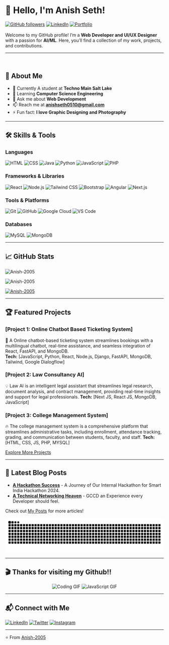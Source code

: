 # 👋 Hello, I'm Anish Seth!


[![GitHub followers](https://img.shields.io/github/followers/Anish-2005?label=Follow&style=social)](https://github.com/Anish-2005) [![LinkedIn](https://img.shields.io/badge/LinkedIn-blue?style=flat&logo=linkedin)](https://www.linkedin.com/in/anish-seth-202200290/) [![Portfolio](https://img.shields.io/badge/Portfolio-visit-green?style=flat&logo=google-chrome)](https://portfolio-anish-seth-1.vercel.app/)
<br><br>
Welcome to my GitHub profile! I’m a **Web Developer and UI/UX Designer** with a passion for **AI/ML**. Here, you’ll find a collection of my work, projects, and contributions.

---
<br>


## 🚀 About Me

- 🔭 Currently A student at  **Techno Main Salt Lake**
- 🌱 Learning **Computer Science Engineering**
- 💬 Ask me about **Web Development**
- 📫 Reach me at **anishseth0510@gmail.com**
- ⚡ Fun fact: **I love Graphic Designing and Photography**

---

## 🛠️ Skills & Tools

### Languages
![HTML](https://img.shields.io/badge/-HTML-05122A?style=flat&logo=html5)
![CSS](https://img.shields.io/badge/-CSS-05122A?style=flat&logo=css3)
![Java](https://img.shields.io/badge/-Java-05122A?style=flat&logo=java)
![Python](https://img.shields.io/badge/-Python-05122A?style=flat&logo=python)
![JavaScript](https://img.shields.io/badge/-JavaScript-05122A?style=flat&logo=javascript)
![PHP](https://img.shields.io/badge/-PHP-05122A?style=flat&logo=php)

### Frameworks & Libraries
![React](https://img.shields.io/badge/-React-05122A?style=flat&logo=react)
![Node.js](https://img.shields.io/badge/-Node.js-05122A?style=flat&logo=node.js)
![Tailwind CSS](https://img.shields.io/badge/-Tailwind%20CSS-05122A?style=flat&logo=tailwind-css)
![Bootstrap](https://img.shields.io/badge/-Bootstrap-05122A?style=flat&logo=bootstrap)
![Angular](https://img.shields.io/badge/-Angular-05122A?style=flat&logo=angular)
![Next.js](https://img.shields.io/badge/-Next.js-05122A?style=flat&logo=next.js)

### Tools & Platforms
![Git](https://img.shields.io/badge/-Git-05122A?style=flat&logo=git)
![GitHub](https://img.shields.io/badge/-GitHub-05122A?style=flat&logo=github)
![Google Cloud](https://img.shields.io/badge/-Google%20Cloud-05122A?style=flat&logo=google-cloud)
![VS Code](https://img.shields.io/badge/-VS%20Code-05122A?style=flat&logo=visual-studio-code)

### Databases
![MySQL](https://img.shields.io/badge/-MySQL-05122A?style=flat&logo=mysql)
![MongoDB](https://img.shields.io/badge/-MongoDB-05122A?style=flat&logo=mongodb)

---

## 📈 GitHub Stats

<p><img align="center" src="https://github-readme-stats.vercel.app/api?username=Anish-2005&show_icons=true&locale=en" alt="Anish-2005" /></p>
<p><img src="https://github-readme-stats.vercel.app/api/top-langs?username=Anish-2005&show_icons=true&locale=en&layout=compact" alt="Anish-2005" /></p>
<p><a href="https://github.com/ryo-ma/github-profile-trophy"><img src="https://github-profile-trophy.vercel.app/?username=Anish-2005" alt="Anish-2005" /></a></p>


---

## 🏆 Featured Projects

### [Project 1: Online Chatbot Based Ticketing System]
🚀 A Online chatbot-based ticketing system streamlines bookings with a multilingual chatbot, real-time assistance, and seamless integration of React, FastAPI, and MongoDB.  
**Tech:** [JavaScript, Python, React, Node.js, Django, FastAPI, MongoDB, Tailwind, Google Dialogflow]

### [Project 2: Law Consultancy AI]
💡 Law AI is an intelligent legal assistant that streamlines legal research, document analysis, and contract management, providing real-time insights and support for legal professionals. 
**Tech:** [Next JS, React JS, MongoDB, JavaScript]

### [Project 3: College Management System]
🔥 The college management system is a comprehensive platform that streamlines administrative tasks, including enrollment, attendance tracking, grading, and communication between students, faculty, and staff. 
**Tech:** [HTML, CSS, JS, PHP, MYSQL]

[Explore More Projects](https://github.com/Anish-2005?tab=repositories)

---

## 📝 Latest Blog Posts

- [**A Hackathon Success**](https://www.linkedin.com/posts/anish-seth-202200290_sih2024-codeabraabrcola-hackathonsuccess-activity-7243721888839954432-vMOM?utm_source=share&utm_medium=member_desktop) - A Journey of Our Internal Hackathon for Smart India Hackathon 2024.
- [**A Technical Networking Heaven**](https://www.linkedin.com/posts/anish-seth-202200290_connections-techevent-googlecloud-activity-7231043367269253120-dGpO?utm_source=share&utm_medium=member_desktop) - GCCD an Experience every Developer should feel.

Check out [My Posts](https://www.linkedin.com/in/anish-seth-202200290/) for more articles!


<p align="center">
    <img alt="snake eating my contributions" src="https://raw.githubusercontent.com/Anish-2005/Anish-2005/output/github-contribution-grid-snake.svg" />
</p>
</p>

---

## 🎬 Thanks for visiting my Github!!

<p align="center">
  <img src="https://media.giphy.com/media/qgQUggAC3Pfv687qPC/giphy.gif" width="300" alt="Coding GIF" />
  <img src="https://media.giphy.com/media/JIX9t2j0ZTN9S/giphy.gif" width="300" alt="JavaScript GIF" />

</p>

---

## 📬 Connect with Me

[![LinkedIn](https://img.shields.io/badge/LinkedIn-blue?style=flat&logo=linkedin)](https://www.linkedin.com/in/anish-seth-202200290/) 
[![Twitter](https://img.shields.io/badge/Twitter-1DA1F2?style=flat&logo=twitter)](https://x.com/AnishSeth170734) 
[![Instagram](https://img.shields.io/badge/Instagram-E4405F?style=flat&logo=instagram&logoColor=white)](https://instagram.com/anish_seth.ai)

---

⭐️ From [Anish-2005](https://github.com/Anish-2005)
